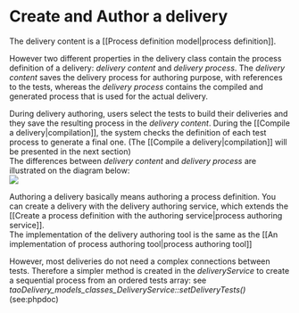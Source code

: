 Create and Author a delivery
============================

The delivery content is a [[Process definition model|process definition]].

However two different properties in the delivery class contain the process definition of a delivery: *delivery content* and *delivery process*. The *delivery content* saves the delivery process for authoring purpose, with references to the tests, whereas the *delivery process* contains the compiled and generated process that is used for the actual delivery.

During delivery authoring, users select the tests to build their deliveries and they save the resulting process in the *delivery content*. During the [[Compile a delivery|compilation]], the system checks the definition of each test process to generate a final one. (The [[Compile a delivery|compilation]] will be presented in the next section)\
The differences between *delivery content* and *delivery process* are illustrated on the diagram below:\
![](compilation_generate_process.png)

Authoring a delivery basically means authoring a process definition. You can create a delivery with the delivery authoring service, which extends the [[Create a process definition with the authoring service|process authoring service]].\
The implementation of the delivery authoring tool is the same as the [[An implementation of process authoring tool|process authoring tool]]

However, most deliveries do not need a complex connections between tests. Therefore a simpler method is created in the *deliveryService* to create a sequential process from an ordered tests array: see *taoDelivery\_models\_classes\_DeliveryService::setDeliveryTests()* (see:phpdoc)

